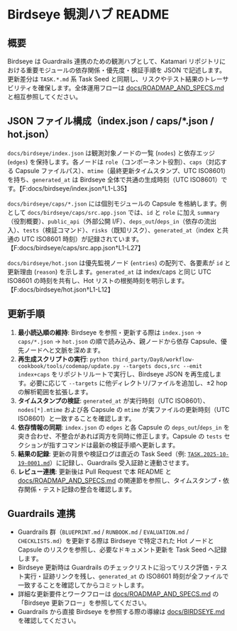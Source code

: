 # Birdseye 観測ハブ README

## 概要
Birdseye は Guardrails 連携のための観測ハブとして、Katamari リポジトリにおける重要モジュールの依存関係・優先度・検証手順を JSON で記述します。更新差分は `TASK.*.md` 系 Task Seed と同期し、リスクやテスト結果のトレーサビリティを確保します。全体運用フローは [docs/ROADMAP_AND_SPECS.md](../ROADMAP_AND_SPECS.md) と相互参照してください。

## JSON ファイル構成（index.json / caps/*.json / hot.json）
`docs/birdseye/index.json` は観測対象ノードの一覧 (`nodes`) と依存エッジ (`edges`) を保持します。各ノードは `role`（コンポーネント役割）、`caps`（対応する Capsule ファイルパス）、`mtime`（最終更新タイムスタンプ、UTC ISO8601）を持ち、`generated_at` は Birdseye 全体で共通の生成時刻（UTC ISO8601）です。【F:docs/birdseye/index.json†L1-L35】

`docs/birdseye/caps/*.json` には個別モジュールの Capsule を格納します。例として `docs/birdseye/caps/src.app.json` では、`id` と `role` に加え `summary`（役割概要）、`public_api`（外部公開 I/F）、`deps_out`/`deps_in`（依存の流出入）、`tests`（検証コマンド）、`risks`（既知リスク）、`generated_at`（index と共通の UTC ISO8601 時刻）が記録されています。【F:docs/birdseye/caps/src.app.json†L1-L27】

`docs/birdseye/hot.json` は優先監視ノード (`entries`) の配列で、各要素が `id` と更新理由 (`reason`) を示します。`generated_at` は index/caps と同じ UTC ISO8601 の時刻を共有し、Hot リストの根拠時刻を明示します。【F:docs/birdseye/hot.json†L1-L12】

## 更新手順
1. **最小読込順の維持**: Birdseye を参照・更新する際は `index.json` → `caps/*.json` → `hot.json` の順で読み込み、親ノードから依存 Capsule、優先ノードへと文脈を深めます。
2. **再生成スクリプトの実行**: `python third_party/Day8/workflow-cookbook/tools/codemap/update.py --targets docs,src --emit index+caps` をリポジトリルートで実行し、Birdseye JSON を再生成します。必要に応じて `--targets` に他ディレクトリ/ファイルを追加し、±2 hop の解析範囲を拡張します。
3. **タイムスタンプの検証**: `generated_at` が実行時刻（UTC ISO8601）、`nodes[*].mtime` および各 Capsule の `mtime` が実ファイルの更新時刻（UTC ISO8601）と一致することを確認します。
4. **依存情報の同期**: `index.json` の `edges` と各 Capsule の `deps_out`/`deps_in` を突き合わせ、不整合があれば両方を同時に修正します。Capsule の `tests` セクションが指すコマンドは最新の検証手順へ更新します。
5. **結果の記録**: 更新の背景や検証ログは直近の Task Seed（例: [`TASK.2025-10-19-0001.md`](../../TASK.2025-10-19-0001.md)）に記録し、Guardrails 受入証跡と連動させます。
6. **レビュー連携**: 更新後は Pull Request で本 README と [docs/ROADMAP_AND_SPECS.md](../ROADMAP_AND_SPECS.md) の関連節を参照し、タイムスタンプ・依存関係・テスト記録の整合を確認します。

## Guardrails 連携
- Guardrails 群（`BLUEPRINT.md` / `RUNBOOK.md` / `EVALUATION.md` / `CHECKLISTS.md`）を更新する際は Birdseye で特定された Hot ノードと Capsule のリスクを参照し、必要なドキュメント更新を Task Seed へ記録します。
- Birdseye 更新時は Guardrails のチェックリストに沿ってリスク評価・テスト実行・証跡リンクを残し、`generated_at` の ISO8601 時刻が全ファイルで一致することを確認してからコミットします。
- 詳細な更新要件とワークフローは [docs/ROADMAP_AND_SPECS.md](../ROADMAP_AND_SPECS.md) の「Birdseye 更新フロー」を参照してください。
- Guardrails から直接 Birdseye を参照する際の導線は [docs/BIRDSEYE.md](../BIRDSEYE.md) を確認してください。
